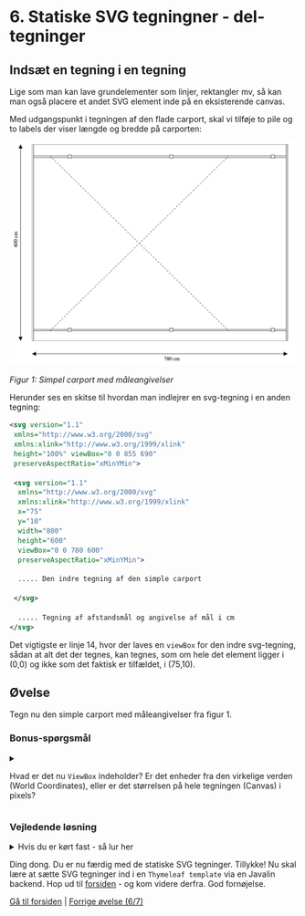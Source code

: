 # 6. Statiske SVG tegningner - del-tegninger

## Indsæt en tegning i en tegning

Lige som man kan lave grundelementer som linjer, rektangler mv, så kan man også placere et andet SVG element inde på en eksisterende canvas.

Med udgangspunkt i tegningen af den flade carport, skal vi tilføje to pile og to labels der viser længde og bredde på carporten:

![Figur 1: Simpel carport med måleangivelser](./images/simpelCarportWithArrows.png)

*Figur 1: Simpel carport med måleangivelser*

Herunder ses en skitse til hvordan man indlejrer en svg-tegning i en anden tegning:

```XML
<svg version="1.1" 
 xmlns="http://www.w3.org/2000/svg" 
 xmlns:xlink="http://www.w3.org/1999/xlink" 
 height="100%" viewBox="0 0 855 690" 
 preserveAspectRatio="xMinYMin">
 
 <svg version="1.1" 
  xmlns="http://www.w3.org/2000/svg" 
  xmlns:xlink="http://www.w3.org/1999/xlink" 
  x="75" 
  y="10" 
  width="800" 
  height="600" 
  viewBox="0 0 780 600" 
  preserveAspectRatio="xMinYMin">
  
  ..... Den indre tegning af den simple carport
  
 </svg>

  ..... Tegning af afstandsmål og angivelse af mål i cm
</svg>
```

Det vigtigste er linje 14, hvor der laves en `viewBox` for den indre svg-tegning, sådan at alt det der tegnes, kan tegnes, som om hele det element ligger i (0,0) og ikke som det faktisk er tilfældet, i (75,10).

## Øvelse

Tegn nu den simple carport med måleangivelser fra figur 1.

### Bonus-spørgsmål

<details>
<summary>

Hvad er det nu `ViewBox` indeholder? Er det enheder fra den virkelige verden (World Coordinates), eller er det størrelsen på hele tegningen (Canvas) i pixels?

</summary>

Svar: Det er enheder fra den virkelige verden. Fx. i centimeter på vores carport. Vores ViewBox mål sørger SVG så for at skalere til `width` og `height`.

</details>

### Vejledende løsning

<details>
<summary>
Hvis du er kørt fast - så lur her
</summary>

```xml
<?xml version="1.0" ?>

<svg version="1.1"
     xmlns="http://www.w3.org/2000/svg"
     xmlns:xlink="http://www.w3.org/1999/xlink"
     height="100%" viewBox="0 0 855 690"
     preserveAspectRatio="xMinYMin">

    <defs>
        <marker id="beginArrow" markerWidth="12" markerHeight="12" refX="0" refY="6" orient="auto">
            <path d="M0,6 L12,0 L12,12 L0,6" style="fill: #000000;" />
        </marker>
        <marker id="endArrow" markerWidth="12" markerHeight="12" refX="12" refY="6" orient="auto">
            <path d="M0,0 L12,6 L0,12 L0,0 " style="fill: #000000;" />
        </marker>
    </defs>

    <!-- Ramme -->


    <!-- Pile -->
    <line x1="40" y1="10" x2="40" y2="610" style="stroke:#000000;
        marker-start: url(#beginArrow);
        marker-end: url(#endArrow);" />

    <line x1="75" y1="650" x2="855" y2="650" style="stroke:#000000;
        marker-start: url(#beginArrow);
        marker-end: url(#endArrow);" />

    <!-- Text: Mål -->
    <text style="text-anchor: middle" transform="translate(30,300) rotate(-90)">600 cm</text>
    <text style="text-anchor: middle" x="502" y="670">780 cm</text>

    <svg version="1.1" xmlns="http://www.w3.org/2000/svg" xmlns:xlink="http://www.w3.org/1999/xlink" x="75" y="10" width="800" height="600" viewBox="0 0 780 600" preserveAspectRatio="xMinYMin">

        <!-- The scene description goes here!  -->

        <!-- Ramme -->
        <rect x="0" y="0" height="600" width="780" style="stroke:#000000; fill: #ffffff" />

        <!-- Remme -->
        <rect x="0" y="35" height="4.5" width="780" style="stroke:#000000; fill: #ffffff" />
        <rect x="0" y="565" height="4.5" width="780" style="stroke:#000000; fill: #ffffff" />

        <!-- Spær -->
        <rect x="0" y="0" height="600" width="4.5" style="stroke:#000000; fill: #ffffff" />
        <rect x="775.5" y="0" height="600" width="4.5" style="stroke:#000000; fill: #ffffff" />

        <!-- Kryds -->
        <line x1="55" y1="35" x2="600" y2="569.5" style="stroke:#000000; stroke-dasharray: 5 5;" />
        <line x1="55" y1="569.5" x2="600" y2="35" style="stroke:#000000; stroke-dasharray: 5 5;" />

        <!-- Stolper -->
        <rect x="110" y="32" height="9.7" width="10" style="stroke:#000000; fill: #ffffff" />
        <rect x="420" y="32" height="9.7" width="10" style="stroke:#000000; fill: #ffffff" />
        <rect x="730" y="32" height="9.7" width="10" style="stroke:#000000; fill: #ffffff" />
        <rect x="110" y="562" height="9.7" width="10" style="stroke:#000000; fill: #ffffff" />
        <rect x="420" y="562" height="9.7" width="10" style="stroke:#000000; fill: #ffffff" />
        <rect x="730" y="562" height="9.7" width="10" style="stroke:#000000; fill: #ffffff" />
    </svg>

</svg>
```

</details>

Ding dong. Du er nu færdig med de statiske SVG tegninger. Tillykke! Nu skal lære at sætte SVG tegninger ind i en `Thymeleaf template` via en Javalin backend. Hop ud til [forsiden](./README.md) - og kom videre derfra. God fornøjelse.

[Gå til forsiden](./README.md) | [Forrige øvelse (6/7)](./static_06.md)
